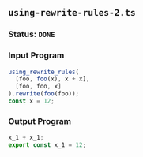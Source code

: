 ## `using-rewrite-rules-2.ts`

### Status: `DONE`

### Input Program

```typescript
using_rewrite_rules(
  [foo, foo(x), x + x],
  [foo, foo, x]
).rewrite(foo(foo));
const x = 12;
```

### Output Program

```typescript
x_1 + x_1;
export const x_1 = 12;
```


